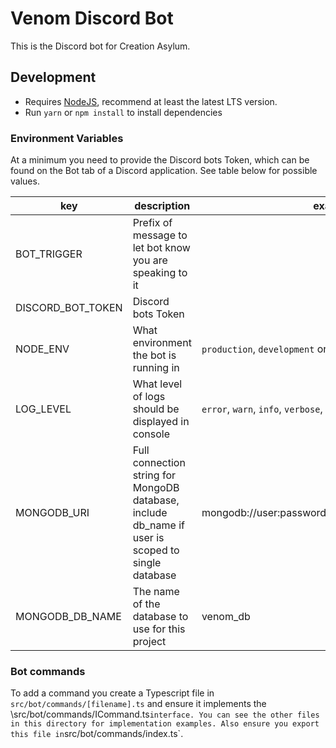 # Venom Discord Bot

This is the Discord bot for Creation Asylum.

## Development

- Requires [NodeJS](https://nodejs.org/), recommend at least the latest LTS version.
- Run `yarn` or `npm install` to install dependencies

### Environment Variables

At a minimum you need to provide the Discord bots Token, which can be found on the Bot tab of a Discord application. See table below for possible values.

| key | description | example |
|-------------------|-------------|---------|
| BOT_TRIGGER       | Prefix of message to let bot know you are speaking to it
| DISCORD_BOT_TOKEN | Discord bots Token
| NODE_ENV          | What environment the bot is running in | `production`, `development` or `test` |
| LOG_LEVEL         | What level of logs should be displayed in console | `error`, `warn`, `info`, `verbose`, `debug` or `silly` |
| MONGODB_URI | Full connection string for MongoDB database, include db_name if user is scoped to single database | mongodb://user:password@localhost:27017/venom_db |
| MONGODB_DB_NAME | The name of the database to use for this project | venom_db |

### Bot commands

To add a command you create a Typescript file in `src/bot/commands/[filename].ts` and ensure it implements the \src/bot/commands/ICommand.ts` interface. You can see the other files in this directory for implementation examples. Also ensure you export this file in `src/bot/commands/index.ts`.
